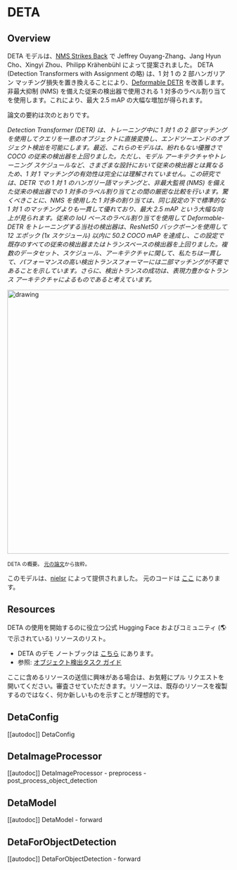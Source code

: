 <!--Copyright 2022 The HuggingFace Team. All rights reserved.

Licensed under the Apache License, Version 2.0 (the "License"); you may not use this file except in compliance with
the License. You may obtain a copy of the License at

http://www.apache.org/licenses/LICENSE-2.0

Unless required by applicable law or agreed to in writing, software distributed under the License is distributed on
an "AS IS" BASIS, WITHOUT WARRANTIES OR CONDITIONS OF ANY KIND, either express or implied. See the License for the
specific language governing permissions and limitations under the License.

⚠️ Note that this file is in Markdown but contain specific syntax for our doc-builder (similar to MDX) that may not be
rendered properly in your Markdown viewer.

-->

# DETA

## Overview

DETA モデルは、[NMS Strikes Back](https://huggingface.co/papers/2212.06137) で Jeffrey Ouyang-Zhang、Jang Hyun Cho、Xingyi Zhou、Philipp Krähenbühl によって提案されました。
DETA (Detection Transformers with Assignment の略) は、1 対 1 の 2 部ハンガリアン マッチング損失を置き換えることにより、[Deformable DETR](deformable_detr) を改善します。
非最大抑制 (NMS) を備えた従来の検出器で使用される 1 対多のラベル割り当てを使用します。これにより、最大 2.5 mAP の大幅な増加が得られます。

論文の要約は次のとおりです。

*Detection Transformer (DETR) は、トレーニング中に 1 対 1 の 2 部マッチングを使用してクエリを一意のオブジェクトに直接変換し、エンドツーエンドのオブジェクト検出を可能にします。最近、これらのモデルは、紛れもない優雅さで COCO の従来の検出器を上回りました。ただし、モデル アーキテクチャやトレーニング スケジュールなど、さまざまな設計において従来の検出器とは異なるため、1 対 1 マッチングの有効性は完全には理解されていません。この研究では、DETR での 1 対 1 のハンガリー語マッチングと、非最大監視 (NMS) を備えた従来の検出器での 1 対多のラベル割り当てとの間の厳密な比較を行います。驚くべきことに、NMS を使用した 1 対多の割り当ては、同じ設定の下で標準的な 1 対 1 のマッチングよりも一貫して優れており、最大 2.5 mAP という大幅な向上が見られます。従来の IoU ベースのラベル割り当てを使用して Deformable-DETR をトレーニングする当社の検出器は、ResNet50 バックボーンを使用して 12 エポック (1x スケジュール) 以内に 50.2 COCO mAP を達成し、この設定で既存のすべての従来の検出器またはトランスベースの検出器を上回りました。複数のデータセット、スケジュール、アーキテクチャに関して、私たちは一貫して、パフォーマンスの高い検出トランスフォーマーには二部マッチングが不要であることを示しています。さらに、検出トランスの成功は、表現力豊かなトランス アーキテクチャによるものであると考えています。*

<img src="https://huggingface.co/datasets/huggingface/documentation-images/resolve/main/transformers/model_doc/deta_architecture.jpg"
alt="drawing" width="600"/>

<small> DETA の概要。 <a href="https://huggingface.co/papers/2212.06137">元の論文</a>から抜粋。 </small>

このモデルは、[nielsr](https://huggingface.co/nielsr) によって提供されました。
元のコードは [ここ](https://github.com/jozhang97/DETA) にあります。

## Resources

DETA の使用を開始するのに役立つ公式 Hugging Face およびコミュニティ (🌎 で示されている) リソースのリスト。

- DETA のデモ ノートブックは [こちら](https://github.com/NielsRogge/Transformers-Tutorials/tree/master/DETA) にあります。
- 参照: [オブジェクト検出タスク ガイド](../tasks/object_detection)

ここに含めるリソースの送信に興味がある場合は、お気軽にプル リクエストを開いてください。審査させていただきます。リソースは、既存のリソースを複製するのではなく、何か新しいものを示すことが理想的です。

## DetaConfig

[[autodoc]] DetaConfig

## DetaImageProcessor

[[autodoc]] DetaImageProcessor
    - preprocess
    - post_process_object_detection

## DetaModel

[[autodoc]] DetaModel
    - forward

## DetaForObjectDetection

[[autodoc]] DetaForObjectDetection
    - forward

